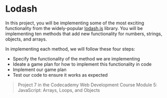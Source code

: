 # Lodash

In this project, you will be implementing some of the most exciting functionality from the widely-popular [lodash.js](https://lodash.com/) library. You will be implementing ten methods that add new functionality for numbers, strings, objects, and arrays.

In implementing each method, we will follow these four steps:
  - Specify the functionality of the method we are implementing
  - Ideate a game plan for how to implement this functionality in code
  - Implement our game plan
  - Test our code to ensure it works as expected

> Project 7 in the Codecademy Web Development Course Module 5: JavaScript: Arrays, Loops, and Objects
